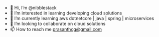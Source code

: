 - 👋 Hi, I’m @nibblestack
- 👀 I’m interested in learning developing cloud solutions  
- 🌱 I’m currently learning aws dotnetcore | java |  spring |  microservices 
- 💞️ I’m looking to collaborate on cloud solutions
- 📫 How to reach me prasanthcg@gmail.com

<!---
nibblestack/nibblestack is a ✨ special ✨ repository because its `README.md` (this file) appears on your GitHub profile.
You can click the Preview link to take a look at your changes.
--->
